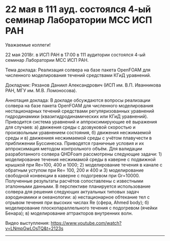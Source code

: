 22 мая в 111 ауд. состоялся 4-ый семинар Лаборатории МСС ИСП РАН
=================
Уважаемые коллеги!

22 мая 2018г. в ИСП РАН в 17:00 в 111 аудитории состоялся 4-ый семинар Лаборатории МСС ИСП РАН.

Тема доклада:
Реализация солвера на базе пакета OpenFOAM для численного моделирования течений средствами КГиД уравнений.

Докладчик:
Рязанов Даниил Александрович (ИСП им. В.П. Иванникова РАН, МГУ им. М.В. Ломоносова).

Аннотация доклада:
В докладе обсуждаются вопросы реализации солвера на базе пакета OpenFOAM для численного моделирования нестационарных течений средствами регуляризованных уравнений гидродинамики (квазигидродинамических или КГиД уравнений). Приводится система уравнений и аппроксимирующие её выражения для случаев: а) движения среды с дозвуковой скоростью и произвольным уравнением состояния, б) движения несжимаемой среды и в) движениея несжимаемой среды с учётом плавучести в приближении Буссинеска. Приводятся граничные условия и их аппроксимация методом контрольного объём.
Для валидации разработанного солвера QHDFoam рассмотрены следующие задачи: 1) моделирование течения несжимамой среды в каверне с подвижной крышкой при Re=100, 400 и 1000; 2) моделирование течения в канале с обратным уступом при Re= 100, 200 и 400 и 3) моделирование свободной конвекции в каверне с подогревом при Gr=10000. Полученные результаты расчётов сопоставлены с известными эталонными данными.
В перспективе планируется использование солвера для решения следующих актуальных типовых задач аэродинамики и океанологии: а) нестационарное обтекание тел с отрывом течения при высоких числах Re (сфера, Ahmed body); б) моделирование плоскопараллельного течения с подогревом (ячейки Бенара); в) моделирование аттракторов внутренних волн.

Видео выступления:
https://www.youtube.com/watch?v=LNmpGwLOsTQ&t=2123s
______________________________________________________________________________________________________________________




